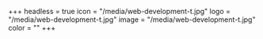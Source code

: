 +++
headless = true
icon = "/media/web-development-t.jpg"
logo = "/media/web-development-t.jpg"
image = "/media/web-development-t.jpg"
color = ""
+++
